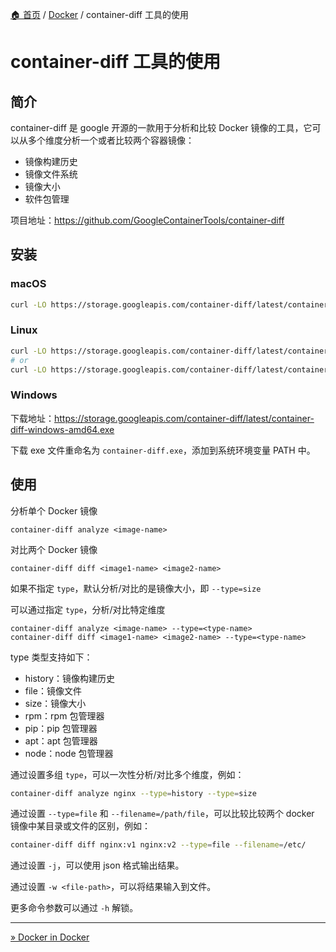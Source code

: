 [🏠 首页](../_index.md) / [Docker](_index.md) / container-diff 工具的使用

# container-diff 工具的使用

## 简介

container-diff 是 google 开源的一款用于分析和比较 Docker 镜像的工具，它可以从多个维度分析一个或者比较两个容器镜像：

- 镜像构建历史
- 镜像文件系统
- 镜像大小
- 软件包管理

项目地址：<https://github.com/GoogleContainerTools/container-diff>

## 安装

### macOS

```bash
curl -LO https://storage.googleapis.com/container-diff/latest/container-diff-darwin-amd64 && chmod +x container-diff-darwin-amd64 && sudo mv container-diff-darwin-amd64 /usr/local/bin/container-diff
```

### Linux

```bash
curl -LO https://storage.googleapis.com/container-diff/latest/container-diff-linux-amd64 && chmod +x container-diff-linux-amd64 && sudo mv container-diff-linux-amd64 /usr/local/bin/container-diff
# or
curl -LO https://storage.googleapis.com/container-diff/latest/container-diff-linux-amd64 && chmod +x container-diff-linux-amd64 && mkdir -p $HOME/bin && export PATH=$PATH:$HOME/bin && mv container-diff-linux-amd64 $HOME/bin/container-diff
```

### Windows

下载地址：<https://storage.googleapis.com/container-diff/latest/container-diff-windows-amd64.exe>

下载 exe 文件重命名为 `container-diff.exe`，添加到系统环境变量 PATH 中。

## 使用

分析单个 Docker 镜像

```shell
container-diff analyze <image-name>
```

对比两个 Docker 镜像

```shell
container-diff diff <image1-name> <image2-name>
```

如果不指定 `type`，默认分析/对比的是镜像大小，即 `--type=size`

可以通过指定 `type`，分析/对比特定维度

```shell
container-diff analyze <image-name> --type=<type-name>
container-diff diff <image1-name> <image2-name> --type=<type-name>
```

type 类型支持如下：

- history：镜像构建历史
- file：镜像文件
- size：镜像大小
- rpm：rpm 包管理器
- pip：pip 包管理器
- apt：apt 包管理器
- node：node 包管理器

通过设置多组 `type`，可以一次性分析/对比多个维度，例如：

```bash
container-diff analyze nginx --type=history --type=size
```

通过设置 `--type=file` 和 `--filename=/path/file`，可以比较比较两个 docker 镜像中某目录或文件的区别，例如：

```bash
container-diff diff nginx:v1 nginx:v2 --type=file --filename=/etc/  
```

通过设置 `-j`，可以使用 json 格式输出结果。

通过设置 `-w <file-path>`，可以将结果输入到文件。

更多命令参数可以通过 `-h` 解锁。

---
[» Docker in Docker](dind.md)

